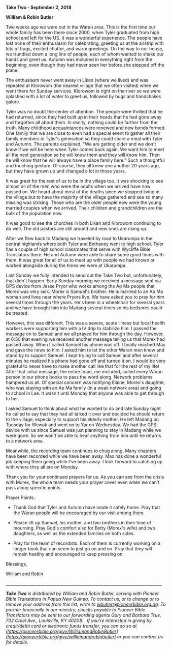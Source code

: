 **Take Two - September 2, 2018**

**William & Robin Butler**

Two weeks ago we were out in the Waran area. This is the first time our
whole family has been there since 2000, when Tyler graduated from high
school and left for the US. It was a wonderful experience. The people
have lost none of their enthusiasm for celebrating, greeting us at the
airstrip with lots of hugs, excited chatter, and warm greetings. On the
way to our house, we trundled down a long line of people, each of whom
wanted to shake our hands and greet us. Autumn was included in
everything right from the beginning, even though they had never seen her
before she stepped off the plane.

The enthusiasm never went away in Likan (where we lived) and was
repeated at Klorowom (the nearest village that we often visited) when we
went there for Sunday services. Klorowom is right on the river so we
were splashed with a lot of water to greet us, followed by hugs and
handshakes galore.

Tyler was no doubt the center of attention. The people were thrilled
that he had returned, since they had built up in their heads that he had
gone away and forgotten all about them. In reality, nothing could be
farther from the truth. Many childhood acquaintances were renewed and
new bonds formed. One family that we are close to even had a special
event to gather all their family members in Tyler's generation so they
could share a meal with Tyler and Autumn. The parents explained, "We are
getting older and we don't know if we will be here when Tyler comes back
again. We want him to meet all the next generation so he will know them
and they will know him. Then he will know that he will always have a
place family here." Such a thoughtful and touching gesture. Of course,
they all knew one another 20 years ago, but they have grown up and
changed a lot in those years.

It was great for the rest of us to be in the village too. It was
shocking to see almost all of the men who were the adults when we
arrived have now passed on. We heard about most of the deaths since we
stopped living in the village but to have the majority of the village
gathered and see so many missing was striking. Those who are the older
people now were the young married couples when we arrived. Their
children and grandchildren are the bulk of the population now.

It was good to see the churches in both Likan and Klorowom continuing to
do well. The old pastors are still around and new ones are rising up.

After we flew back to Madang we traveled by road to Ukarumpa in the
central highlands where both Tyler and Bethaney went to high school.
Tyler has a couple of high school classmates that serve with Wycliffe
Bible Translators there. He and Autumn were able to share some good
times with them. It was great for all of us to meet up with people we
had known or worked alongside during the times we were at Ukarumpa.

Last Sunday we fully intended to send out the Take Two but,
unfortunately, that didn't happen. Early Sunday morning we received a
message sent via GPS device from Jesse Pryor who works among the Ap Ma
people that Morex was very sick. Morex is Samuel's brother. He is
married to an Ap Ma woman and lives near where Pryors live. We have
asked you to pray for him several times through the years. He's been in
a wheelchair for several years and we have brought him into Madang
several times so his bedsores could be treated.

However, this was different. This was a severe, acute illness but local
health workers were supporting him with a IV drip to stabilize him. I
passed the message on to Samuel and we all prayed for him through the
day. However, at 6:30 that evening we received another message telling
us that Morex had passed away. When I called Samuel his phone was off. I
finally reached Max and gave the news to him. I asked him to let the
other Waran men know and stand by to support Samuel. I kept trying to
call Samuel and after several minutes he realized his phone had gone off
and turned it on. I would be very grateful to never have to make another
call like that for the rest of my life! After that initial message, the
entire team, me included, called every Waran person in our phone books
to pass the word along. Network problems hampered us all. Of special
concern was notifying Elaine, Morex's daughter, who was staying with an
Ap Ma family (in a weak network area) and going to school in Lae. It
wasn't until Monday that anyone was able to get through to her.

I asked Samuel to think about what he wanted to do and late Sunday night
he called to say that they had all talked it over and decided he should
return to the village, especially to support his elderly mother. He left
Madang on Tuesday for Wewak and went on to Yar on Wednesday. We had the
GPS device with us since Samuel was just planning to stay in Madang
while we were gone. So we won't be able to hear anything from him until
he returns to a network area.

Meanwhile, the recording team continues to chug along. Many chapters
have been recorded while we have been away. Max has done a wonderful job
keeping them going while I've been away. I look forward to catching up
with where they all are on Monday.

Thank you for your continued prayers for us. As you can see from the
crisis with Morex, the whole team needs your prayer cover even when we
can't pass along specific points.

Prayer Points:

-   Thank God that Tyler and Autumn have made it safely home. Pray that
    the Waran people will be encouraged by our visit among them.

-   Please lift up Samuel, his mother, and two brothers in their time of
    mourning. Pray God's comfort also for Betty (Morex's wife) and two
    daughters, as well as the extended families on both sides.

-   Pray for the team of recordists. Each of them is currently working
    on a longer book that can seem to just go on and on. Pray that they
    will remain healthy and encouraged to keep pressing on.

Blessings,

William and Robin

\_\_\_\_\_\_\_\_\_\_\_\_\_\_\_\_\_\_\_\_\_\_\_\_\_\_\_\_\_\_\_\_\_\_\_\_\_\_\_\_\_\_\_\_\_\_\_\_\_\_\_\_\_\_\_\_\_\_\_\_\_\_\_\_\_\_\_\_\_\_\_\_\_\_\_\_\_

***Take Two** is distributed by William and Robin Butler, serving with
Pioneer Bible Translators in Papua New Guinea. To contact us, or to
change or to remove your address from this list, write to
<wbutler@pioneerbible.org.pg>. To partner financially in our ministry,
checks payable to Pioneer Bible Translators may be sent to our
forwarding agents Gary and Barbara True, 702 Creel Ave., Louisville, KY
40208.   If you're interested in giving by credit/debit card or
electronic funds transfer, you can do so at
[https://pioneerbible.org/give/WilliamandRobinButler](https://pioneerbible.org/give/williamandrobinbutler)
or you can contact us for details.*
